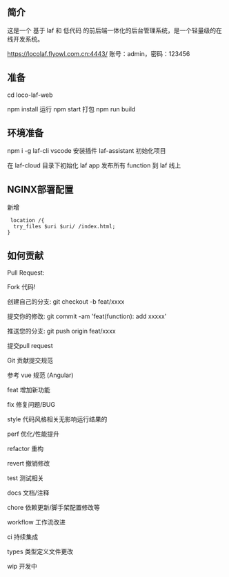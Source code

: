 ## 简介
这是一个 基于 laf 和 低代码 的前后端一体化的后台管理系统，是一个轻量级的在线开发系统。


https://locolaf.flyowl.com.cn:4443/
账号：admin，密码：123456

## 准备

cd loco-laf-web

npm install
运行
npm start
打包
npm run build


## 环境准备

npm i -g laf-cli
vscode 安装插件 laf-assistant
初始化项目

在 laf-cloud 目录下初始化 laf app
发布所有 function 到 laf 线上

## NGINX部署配置

新增 
```
 location /{
  try_files $uri $uri/ /index.html;
}

```


## 如何贡献
Pull Request:

Fork 代码!

创建自己的分支: git checkout -b feat/xxxx

提交你的修改: git commit -am 'feat(function): add xxxxx'

推送您的分支: git push origin feat/xxxx

提交pull request

Git 贡献提交规范

参考 vue 规范 (Angular)

feat 增加新功能

fix 修复问题/BUG

style 代码风格相关无影响运行结果的

perf 优化/性能提升

refactor 重构

revert 撤销修改

test 测试相关

docs 文档/注释

chore 依赖更新/脚手架配置修改等

workflow 工作流改进

ci 持续集成

types 类型定义文件更改

wip 开发中
